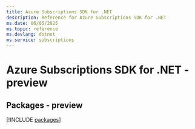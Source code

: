 ```yaml
---
title: Azure Subscriptions SDK for .NET
description: Reference for Azure Subscriptions SDK for .NET
ms.date: 06/05/2025
ms.topic: reference
ms.devlang: dotnet
ms.service: subscriptions
---
```

# Azure Subscriptions SDK for .NET - preview
## Packages - preview
[!INCLUDE [packages](subscriptions-index.md)]